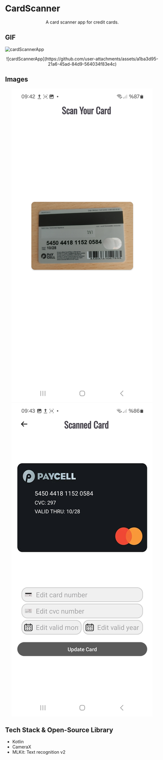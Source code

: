 # CardScanner 

<p align="center">
A card scanner app for credit cards.
</p>

## GIF
![cardScannerApp](https://github.com/user-attachments/assets/a1ba3d95-21a6-45ad-84d9-564034f83e4c)
<p align="center">
  ![cardScannerApp](https://github.com/user-attachments/assets/a1ba3d95-21a6-45ad-84d9-564034f83e4c)
</p>

## Images
<p align="center">
    <img src="Screens/cardScannerScanning.jpg" alt="When scanning a card" />
    <img src="Screens/PaycellCard.jpg" alt="After the card is scanned" />
</p>


## Tech Stack & Open-Source Library
- Kotlin
- CameraX
- MLKit: Text recognition v2
